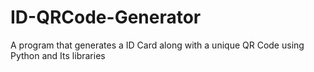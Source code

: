 # ID-QRCode-Generator
A program that generates a ID Card along with a unique QR Code using Python and Its libraries
